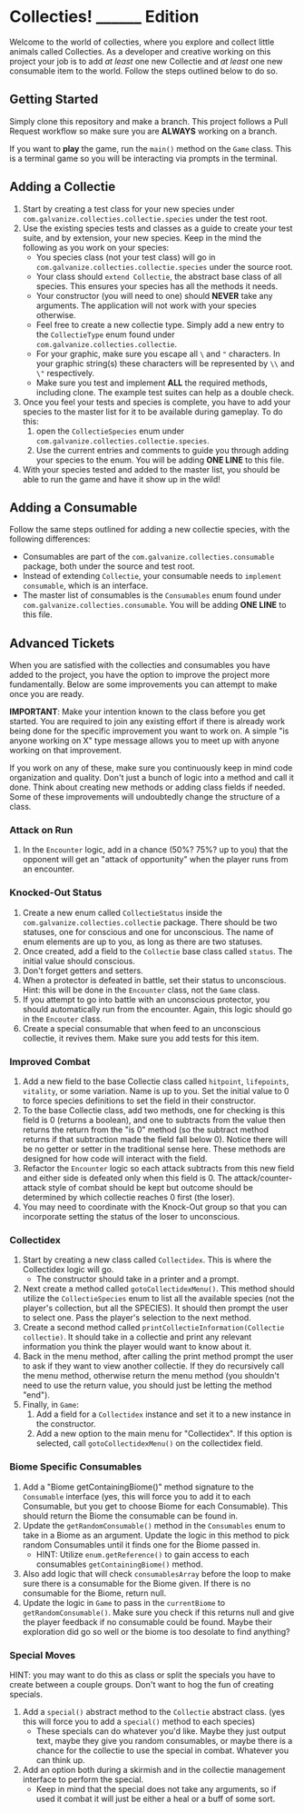# Collecties! ______ Edition

Welcome to the world of collecties, where you explore and collect little animals called Collecties. As a developer and creative working on this project your job is to add _at least_ one new Collectie and _at least_ one new consumable item to the world. Follow the steps outlined below to do so.

## Getting Started

Simply clone this repository and make a branch. This project follows a Pull Request workflow so make sure you are **ALWAYS** working on a branch.

If you want to **play** the game, run the `main()` method on the `Game` class. This is a terminal game so you will be interacting via prompts in the terminal.

## Adding a Collectie

1. Start by creating a test class for your new species under `com.galvanize.collecties.collectie.species` under the test root.
2. Use the existing species tests and classes as a guide to create your test suite, and by extension, your new species. Keep in the mind the following as you work on your species:
    * You species class (not your test class) will go in `com.galvanize.collecties.collectie.species` under the source root.
    * Your class should `extend Collectie`, the abstract base class of all species. This ensures your species has all the methods it needs.
    * Your constructor (you will need to one) should **NEVER** take any arguments. The application will not work with your species otherwise.
    * Feel free to create a new collectie type. Simply add a new entry to the `CollectieType` enum found under `com.galvanize.collecties.collectie`.
    * For your graphic, make sure you escape all `\` and `"` characters. In your graphic string(s) these characters will be represented by `\\` and `\"` respectively.
    * Make sure you test and implement **ALL** the required methods, including clone. The example test suites can help as a double check.
3. Once you feel your tests and species is complete, you have to add your species to the master list for it to be available during gameplay. To do this:
    1. open the `CollectieSpecies` enum under `com.galvanize.collecties.collectie.species`.
    2. Use the current entries and comments to guide you through adding your species to the enum. You will be adding **ONE LINE** to this file.
4. With your species tested and added to the master list, you should be able to run the game and have it show up in the wild!

## Adding a Consumable

Follow the same steps outlined for adding a new collectie species, with the following differences:

* Consumables are part of the `com.galvanize.collecties.consumable` package, both under the source and test root.
* Instead of extending `Collectie`, your consumable needs to `implement consumable`, which is an interface.
* The master list of consumables is the `Consumables` enum found under `com.galvanize.collecties.consumable`. You will be adding **ONE LINE** to this file.

## Advanced Tickets

When you are satisfied with the collecties and consumables you have added to the project, you have the option to improve the project more fundamentally. Below are some improvements you can attempt to make once you are ready.

**IMPORTANT**: Make your intention known to the class before you get started. You are required to join any existing effort if there is already work being done for the specific improvement you want to work on. A simple "is anyone working on X" type message allows you to meet up with anyone working on that improvement.

If you work on any of these, make sure you continuously keep in mind code organization and quality. Don't just a bunch of logic into a method and call it done. Think about creating new methods or adding class fields if needed. Some of these improvements will undoubtedly change the structure of a class.

### Attack on Run
1. In the `Encounter` logic, add in a chance (50%? 75%? up to you) that the opponent will get an "attack of opportunity" when the player runs from an encounter.

### Knocked-Out Status
1. Create a new enum called `CollectieStatus` inside the `com.galvanize.collecties.collectie` package. There should be two statuses, one for conscious and one for unconscious. The name of enum elements are up to you, as long as there are two statuses.
2. Once created, add a field to the `Collectie` base class called `status`. The initial value should conscious.
3. Don't forget getters and setters.
4. When a protector is defeated in battle, set their status to unconscious. Hint: this will be done in the `Encounter` class, not the `Game` class.
5. If you attempt to go into battle with an unconscious protector, you should automatically run from the encounter. Again, this logic should go in the `Encouter` class.
6. Create a special consumable that when feed to an unconscious collectie, it revives them. Make sure you add tests for this item.

### Improved Combat
1. Add a new field to the base Collectie class called `hitpoint`, `lifepoints`, `vitality`, or some variation. Name is up to you. Set the initial value to 0 to force species definitions to set the field in their constructor.
2. To the base Collectie class, add two methods, one for checking is this field is 0 (returns a boolean), and one to subtracts from the value then returns the return from the "is 0" method (so the subtract method returns if that subtraction made the field fall below 0). Notice there will be no getter or setter in the traditional sense here. These methods are designed for how code will interact with the field.
3. Refactor the `Encounter` logic so each attack subtracts from this new field and either side is defeated only when this field is 0. The attack/counter-attack style of combat should be kept but outcome should be determined by which collectie reaches 0 first (the loser).
4. You may need to coordinate with the Knock-Out group so that you can incorporate setting the status of the loser to unconscious.

### Collectidex
1. Start by creating a new class called `Collectidex`. This is where the Collectidex logic will go.
    * The constructor should take in a printer and a prompt.
2. Next create a method called `gotoCollectidexMenu()`. This method should utilize the `CollectieSpecies` enum to list all the available species (not the player's collection, but all the SPECIES). It should then prompt the user to select one. Pass the player's selection to the next method.
3. Create a second method called `printCollectieInformation(Collectie collectie)`. It should take in a collectie and print any relevant information you think the player would want to know about it.
4. Back in the menu method, after calling the print method prompt the user to ask if they want to view another collectie. If they do recursively call the menu method, otherwise return the menu method (you shouldn't need to use the return value, you should just be letting the method "end").
5. Finally, in `Game`:
    1. Add a field for a `Collectidex` instance and set it to a new instance in the constructor.
    2. Add a new option to the main menu for "Collectidex". If this option is selected, call `gotoCollectidexMenu()` on the collectidex field.

### Biome Specific Consumables
1. Add a "Biome getContainingBiome()" method signature to the `Consumable` interface (yes, this will force you to add it to each Consumable, but you get to choose Biome for each Consumable). This should return the Biome the consumable can be found in.
2. Update the `getRandomConsumable()` method in the `Consumables` enum to take in a Biome as an argument. Update the logic in this method to pick random Consumables until it finds one for the Biome passed in.
    * HINT: Utilize `enum.getReference()` to gain access to each consumables `getContainingBiome()` method.
3. Also add logic that will check `consumablesArray` before the loop to make sure there is a consumable for the Biome given. If there is no consumable for the Biome, return null.
3. Update the logic in `Game` to pass in the `currentBiome` to `getRandomConsumable()`. Make sure you check if this returns null and give the player feedback if no consumable could be found. Maybe their exploration did go so well or the biome is too desolate to find anything?

### Special Moves
HINT: you may want to do this as class or split the specials you have to create between a couple groups. Don't want to hog the fun of creating specials.
1. Add a `special()` abstract method to the `Collectie` abstract class. (yes this will force you to add a `special()` method to each species)
    * These specials can do whatever you'd like. Maybe they just output text, maybe they give you random consumables, or maybe there is a chance for the collectie to use the special in combat. Whatever you can think up.
2. Add an option both during a skirmish and in the collectie management interface to perform the special.
    * Keep in mind that the special does not take any arguments, so if used it combat it will just be either a heal or a buff of some sort.
